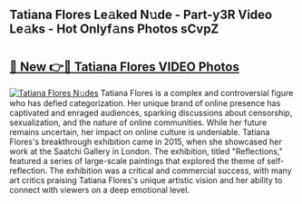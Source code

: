 ## Tatiana Flores Le𝚊ked N𝚞de - Part-y3R Video Le𝚊ks - Hot Onlyf𝚊ns Photos sCvpZ

# <h2><a href="http://ac44877.deff.icu/?id=Tatiana+Flores">🔗 New 👉🔴 Tatiana Flores VIDEO Photos</a></h2>

[![Tatiana Flores N𝚞des](https://i.imgur.com/rIISA9y.gif)](http://ac44877.deff.icu/?id=Tatiana+Flores)
Tatiana Flores is a complex and controversial figure who has defied categorization. Her unique brand of online presence has captivated and enraged audiences, sparking discussions about censorship, sexualization, and the nature of online communities. While her future remains uncertain, her impact on online culture is undeniable. Tatiana Flores's breakthrough exhibition came in 2015, when she showcased her work at the Saatchi Gallery in London. The exhibition, titled "Reflections," featured a series of large-scale paintings that explored the theme of self-reflection. The exhibition was a critical and commercial success, with many art critics praising Tatiana Flores's unique artistic vision and her ability to connect with viewers on a deep emotional level.
